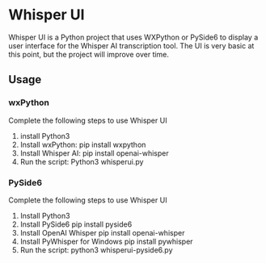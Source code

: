 # Whisper UI
Whisper UI is a Python project that uses WXPython or PySide6 to display a user interface for the Whisper AI transcription tool. The UI is very basic at this point, but the project will improve over time.
## Usage
### wxPython
Complete the following steps to use Whisper UI
1. install Python3
2. Install wxPython: pip install wxpython
3. Install Whisper AI: pip install openai-whisper
4. Run the script: Python3 whisperui.py
### PySide6
Complete the following steps to use Whisper UI
1. Install Python3
2. Install PySide6 pip install pyside6
3. Install OpenAI Whisper pip install openai-whisper
4. Install PyWhisper for Windows pip install pywhisper
5. Run the script: python3 whisperui-pyside6.py